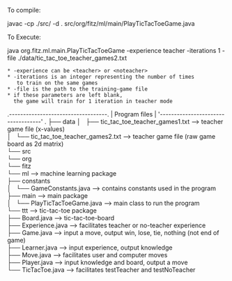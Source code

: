 To compile:

javac -cp ./src/ -d . src/org/fitz/ml/main/PlayTicTacToeGame.java


To Execute:

java org.fitz.ml.main.PlayTicTacToeGame -experience teacher -iterations 1 -file ./data/tic_tac_toe_teacher_games2.txt
 	
    * -experience can be <teacher> or <noteacher>
    * -iterations is an integer representing the number of times
       to train on the same games
    * -file is the path to the training-game file
    * if these parameters are left blank, 
      the game will train for 1 iteration in teacher mode


.-----------------------------------.
| Program files                     |
'-----------------------------------'
.
├── data
│   ├── tic_tac_toe_teacher_games1.txt          --> teacher game file (x-values)  
│   └── tic_tac_toe_teacher_games2.txt          --> teacher game file (raw game board as 2d matrix)  
└── src  
    └── org  
        └── fitz  
            └── ml                              --> machine learning package  
                ├── constants  
                │   └── GameConstants.java      --> contains constants used in the program  
                ├── main                        --> main package  
                │   └── PlayTicTacToeGame.java  --> main class to run the program  
                └── ttt                         --> tic-tac-toe package  
                    ├── Board.java              --> tic-tac-toe-board  
                    ├── Experience.java         --> facilitates teacher or no-teacher experience  
                    ├── Game.java               --> input a move, output win, lose, tie, nothing (not end of game)  
                    ├── Learner.java            --> input experience, output knowledge  
                    ├── Move.java               --> facilitates user and computer moves  
                    ├── Player.java             --> input knowledge and board, output a move  
                    └── TicTacToe.java          --> facilitates testTeacher and testNoTeacher  
